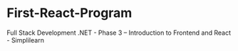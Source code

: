 # First-React-Program
Full Stack Development .NET - Phase 3 – Introduction to Frontend and React - Simplilearn 

